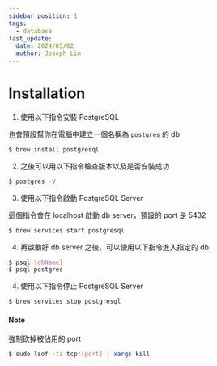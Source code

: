 ```yaml
---
sidebar_position: 1
tags:
  - database
last_update:
  date: 2024/05/02
  author: Joseph Lin
---
```


# Installation

1. 使用以下指令安裝 PostgreSQL

也會預設幫你在電腦中建立一個名稱為 `postgres` 的 db

```bash
$ brew install postgresql
```

2. 之後可以用以下指令檢查版本以及是否安裝成功

```bash
$ postgres -V
```

3. 使用以下指令啟動 PostgreSQL Server

這個指令會在 localhost 啟動 db server，預設的 port 是 5432

```bash
$ brew services start postgresql
```

4. 再啟動好 db server 之後，可以使用以下指令進入指定的 db

```bash
$ psql [dbName]
$ psql postgres
```

4. 使用以下指令停止 PostgreSQL Server

```bash
$ brew services stop postgresql
```

#### Note

強制砍掉被佔用的 port

```bash
$ sudo lsof -ti tcp:[port] | xargs kill
```